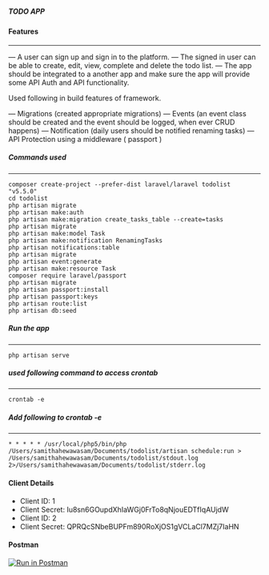 ##### TODO APP

#### Features
---

— A user can sign up and sign in to the platform.
— The signed in user can be able to create, edit, view, complete and
delete the todo list.
— The app should be integrated to a another app and make sure the app
will provide some API  Auth and API functionality.

Used following in build features of framework.

— Migrations (created appropriate migrations)
— Events (an event class should be created and the event should be
logged, when ever CRUD happens)
— Notification (daily users should be notified renaming tasks)
— API Protection using a middleware ( passport )

##### Commands used
---
```
composer create-project --prefer-dist laravel/laravel todolist "v5.5.0"
cd todolist
php artisan migrate
php artisan make:auth
php artisan make:migration create_tasks_table --create=tasks
php artisan migrate
php artisan make:model Task
php artisan make:notification RenamingTasks
php artisan notifications:table
php artisan migrate
php artisan event:generate
php artisan make:resource Task
composer require laravel/passport
php artisan migrate
php artisan passport:install
php artisan passport:keys
php artisan route:list
php artisan db:seed
```
##### Run the app
---
```
php artisan serve
```
##### used following command to access crontab
---
```
crontab -e
```

##### Add following to crontab -e
---
```
* * * * * /usr/local/php5/bin/php /Users/samithahewawasam/Documents/todolist/artisan schedule:run > /Users/samithahewawasam/Documents/todolist/stdout.log 2>/Users/samithahewawasam/Documents/todolist/stderr.log
```


#### Client Details
- Client ID: 1
- Client Secret: Iu8sn6GOupdXhIaWGj0FrTo8qNjouEDTfIqAUjdW
- Client ID: 2
- Client Secret: QPRQcSNbeBUPFm890RoXjOS1gVCLaCl7MZj7IaHN


#### Postman

[![Run in Postman](https://run.pstmn.io/button.svg)](https://app.getpostman.com/run-collection/2bf8e2f65290572996d8)
